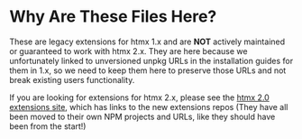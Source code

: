 # Why Are These Files Here?

These are legacy extensions for htmx 1.x and are **NOT** actively maintained or guaranteed to work with htmx 2.x.
They are here because we unfortunately linked to unversioned unpkg URLs in the installation guides for them
in 1.x, so we need to keep them here to preserve those URLs and not break existing users functionality.

If you are looking for extensions for htmx 2.x, please see the [htmx 2.0 extensions site](https://htmx.org/extensions),
which has links to the new extensions repos (They have all been moved to their own NPM projects and URLs, like
they should have been from the start!)
